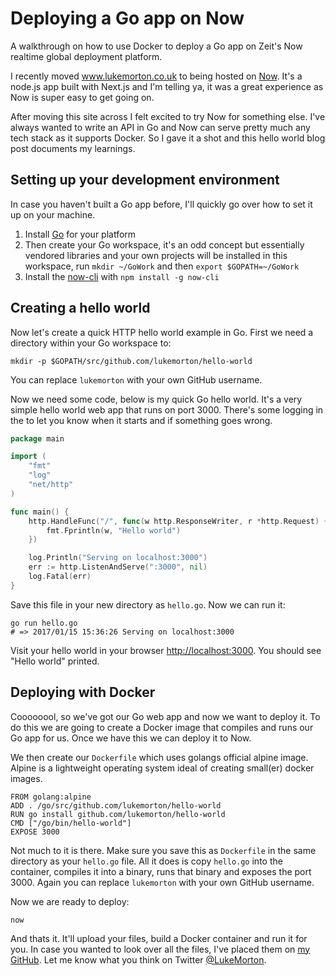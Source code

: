 # Deploying a Go app on Now

A walkthrough on how to use Docker to deploy a Go app on Zeit's Now realtime global deployment platform.

I recently moved www.lukemorton.co.uk to being hosted on [Now](https://now.sh). It's a node.js app built with Next.js and I'm telling ya, it was a great experience as Now is super easy to get going on.

After moving this site across I felt excited to try Now for something else. I've always wanted to write an API in Go and Now can serve pretty much any tech stack as it supports Docker. So I gave it a shot and this hello world blog post documents my learnings.

## Setting up your development environment

In case you haven't built a Go app before, I'll quickly go over how to set it up on your machine.

1. Install [Go](https://golang.org/doc/install#install) for your platform
2. Then create your Go workspace, it's an odd concept but essentially vendored libraries and your own projects will be installed in this workspace, run `mkdir ~/GoWork` and then `export $GOPATH=~/GoWork`
3. Install the [now-cli](https://github.com/zeit/now-cli/) with `npm install -g now-cli`

## Creating a hello world

Now let's create a quick HTTP hello world example in Go. First we need a directory within your Go workspace to:

```
mkdir -p $GOPATH/src/github.com/lukemorton/hello-world
```

You can replace `lukemorton` with your own GitHub username.

Now we need some code, below is my quick Go hello world. It's a very simple hello world web app that runs on port 3000. There's some logging in the to let you know when it starts and if something goes wrong.

``` go
package main

import (
	"fmt"
	"log"
	"net/http"
)

func main() {
	http.HandleFunc("/", func(w http.ResponseWriter, r *http.Request) {
		fmt.Fprintln(w, "Hello world")
	})

	log.Println("Serving on localhost:3000")
	err := http.ListenAndServe(":3000", nil)
	log.Fatal(err)
}
```

Save this file in your new directory as `hello.go`. Now we can run it:

```
go run hello.go
# => 2017/01/15 15:36:26 Serving on localhost:3000
```

Visit your hello world in your browser [http://localhost:3000](http://localhost:3000). You should see "Hello world" printed.

## Deploying with Docker

Coooooool, so we've got our Go web app and now we want to deploy it. To do this we are going to create a Docker image that compiles and runs our Go app for us. Once we have this we can deploy it to Now.

We then create our `Dockerfile` which uses golangs official alpine image. Alpine is a lightweight operating system ideal of creating small(er) docker images.

```
FROM golang:alpine
ADD . /go/src/github.com/lukemorton/hello-world
RUN go install github.com/lukemorton/hello-world
CMD ["/go/bin/hello-world"]
EXPOSE 3000
```

Not much to it is there. Make sure you save this as `Dockerfile` in the same directory as your `hello.go` file. All it does is copy `hello.go` into the container, compiles it into a binary, runs that binary and exposes the port 3000. Again you can replace `lukemorton` with your own GitHub username.

Now we are ready to deploy:

```
now
```

And thats it. It'll upload your files, build a Docker container and run it for you. In case you wanted to look over all the files, I've placed them on [my GitHub](https://github.com/lukemorton/hello-world). Let me know what you think on Twitter [@LukeMorton](https://twitter.com/LukeMorton).
